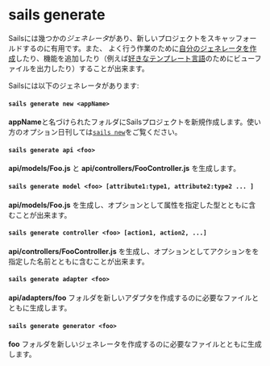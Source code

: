 # sails generate

Sailsには幾つかの*ジェネレータ*があり、新しいプロジェクトをスキャッフォールドするのに有用です。また、 よく行う作業のために[自分のジェネレータを作成](http://sailsjs.org/documentation/concepts/extending-sails/Generators/customGenerators.html)したり、機能を追加したり（例えば[好きなテンプレート言語](https://github.com/balderdashy/sails-generate-views-jade)のためにビューファイルを出力したり）することが出来ます。

Sailsには以下のジェネレータがあります:

#### `sails generate new <appName>`
**appName**と名づけられたフォルダにSailsプロジェクトを新規作成します。使い方のオプション日刊しては[`sails new`](http://sailsjs.org/documentation/reference/cli/sailsnew.html)をご覧ください。

#### `sails generate api <foo>`
**api/models/Foo.js** と **api/controllers/FooController.js** を生成します。

#### `sails generate model <foo> [attribute1:type1, attribute2:type2 ... ]`
**api/models/Foo.js** を生成し、オプションとして属性を指定した型とともに含むことが出来ます。

#### `sails generate controller <foo> [action1, action2, ...]`
**api/controllers/FooController.js** を生成し、オプションとしてアクションをを指定した名前とともに含むことが出来ます。

#### `sails generate adapter <foo>`
**api/adapters/foo** フォルダを新しいアダプタを作成するのに必要なファイルとともに生成します。

#### `sails generate generator <foo>`
**foo** フォルダを新しいジェネレータを作成するのに必要なファイルとともに生成します。



<docmeta name="uniqueID" value="sailsgenerate197041">
<docmeta name="displayName" value="sails generate">
